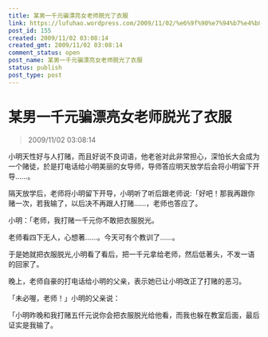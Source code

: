 ```yaml
---
title: 某男一千元骗漂亮女老师脱光了衣服
link: https://lufuhao.wordpress.com/2009/11/02/%e6%9f%90%e7%94%b7%e4%b8%80%e5%8d%83%e5%85%83%e9%aa%97%e6%bc%82%e4%ba%ae%e5%a5%b3%e8%80%81%e5%b8%88%e8%84%b1%e5%85%89%e4%ba%86%e8%a1%a3%e6%9c%8d/
post_id: 155
created: 2009/11/02 03:08:14
created_gmt: 2009/11/02 03:08:14
comment_status: open
post_name: 某男一千元骗漂亮女老师脱光了衣服
status: publish
post_type: post
---
```


# 某男一千元骗漂亮女老师脱光了衣服

> 2009/11/02 03:08:14

 

小明天性好与人打赌，而且好说不良词语，他老爸对此非常担心，深怕长大会成为一个赌徒，於是打电话给小明美丽的女导师，导师答应明天放学后会将小明留下开导……。

隔天放学后，老师将小明留下开导，小明听了听后跟老师说:「好吧！那我再跟你赌一次，若我输了，以后决不再跟人打赌……，老师也答应了。

小明：「老师，我打赌一千元你不敢把衣服脱光。

老师看四下无人，心想著……。今天可有个教训了……。

于是她就把衣服脱光,小明看了看后，把一千元拿给老师，然后低著头，不发一语的回家了。

晚上，老师自豪的打电话给小明的父亲，表示她已让小明改正了打赌的恶习。

「未必喔，老师！」小明的父亲说：

「小明昨晚和我打赌五仟元说你会把衣服脱光给他看，而我也躲在教室后面，最后证实是我输了。
